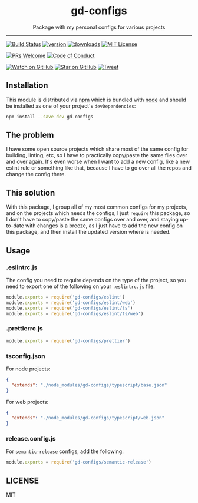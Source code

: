 <div align="center">
  <h1>gd-configs</h1>

  <p>Package with my personal configs for various projects</p>
</div>

<hr />

[![Build Status][build-badge]][build]
[![version][version-badge]][package]
[![downloads][downloads-badge]][npmtrends]
[![MIT License][license-badge]][license]

[![PRs Welcome][prs-badge]][prs]
[![Code of Conduct][coc-badge]][coc]

[![Watch on GitHub][github-watch-badge]][github-watch]
[![Star on GitHub][github-star-badge]][github-star]
[![Tweet][twitter-badge]][twitter]

## Installation

This module is distributed via [npm][npm] which is bundled with [node][node] and
should be installed as one of your project's `devDependencies`:

```bash
npm install --save-dev gd-configs
```

## The problem

I have some open source projects which share most of the same config for building, linting, etc, so I have to practically copy/paste the same files over and over again. It's even worse when I want to add a new config, like a new eslint rule or something like that, because I have to go over all the repos and change the config there.

## This solution

With this package, I group all of my most common configs for my projects, and on the projects which needs the configs, I just `require` this package, so I don't have to copy/paste the same configs over and over, and staying up-to-date with changes is a breeze, as I just have to add the new config on this package, and then install the updated version where is needed.

## Usage

### .eslintrc.js

The config you need to require depends on the type of the project, so you need to export one of the following on your `.eslintrc.js` file:

```js
module.exports = require('gd-configs/eslint')
module.exports = require('gd-configs/eslint/web')
module.exports = require('gd-configs/eslint/ts')
module.exports = require('gd-configs/eslint/ts/web')
```

### .prettierrc.js

```js
module.exports = require('gd-configs/prettier')
```

### tsconfig.json

For node projects:

```json
{
  "extends": "./node_modules/gd-configs/typescript/base.json"
}
```

For web projects:

```json
{
  "extends": "./node_modules/gd-configs/typescript/web.json"
}
```

### release.config.js

For `semantic-release` configs, add the following:

```js
module.exports = require('gd-configs/semantic-release')
```

## LICENSE

MIT

[npm]: https://www.npmjs.com/
[node]: https://nodejs.org
[build-badge]: https://img.shields.io/travis/com/GabrielDuarteM/gd-configs/master.svg?style=flat-square
[build]: https://travis-ci.com/GabrielDuarteM/gd-configs
[coverage-badge]: https://img.shields.io/codecov/c/github/GabrielDuarteM/gd-configs.svg?style=flat-square
[coverage]: https://codecov.io/github/GabrielDuarteM/gd-configs
[version-badge]: https://img.shields.io/npm/v/gd-configs.svg?style=flat-square
[package]: https://www.npmjs.com/package/gd-configs
[downloads-badge]: https://img.shields.io/npm/dm/gd-configs.svg?style=flat-square
[npmtrends]: http://www.npmtrends.com/gd-configs
[license-badge]: https://img.shields.io/github/license/GabrielDuarteM/gd-configs.svg?style=flat-square
[license]: https://github.com/GabrielDuarteM/gd-configs/blob/master/LICENSE
[prs-badge]: https://img.shields.io/badge/PRs-welcome-brightgreen.svg?style=flat-square
[prs]: http://makeapullrequest.com
[donate-badge]: https://img.shields.io/badge/$-support-green.svg?style=flat-square
[coc-badge]: https://img.shields.io/badge/code%20of-conduct-ff69b4.svg?style=flat-square
[coc]: https://github.com/GabrielDuarteM/gd-configs/blob/master/other/CODE_OF_CONDUCT.md
[github-watch-badge]: https://img.shields.io/github/watchers/GabrielDuarteM/gd-configs.svg?style=social
[github-watch]: https://github.com/GabrielDuarteM/gd-configs/watchers
[github-star-badge]: https://img.shields.io/github/stars/GabrielDuarteM/gd-configs.svg?style=social
[github-star]: https://github.com/GabrielDuarteM/gd-configs/stargazers
[twitter]: https://twitter.com/intent/tweet?text=Check%20out%20gd-configs%20by%20%40GabrielDuarteM%20https%3A%2F%2Fgithub.com%2FGabrielDuarteM%2Fgd-configs%20%F0%9F%91%8D
[twitter-badge]: https://img.shields.io/twitter/url/https/github.com/GabrielDuarteM/gd-configs.svg?style=social
